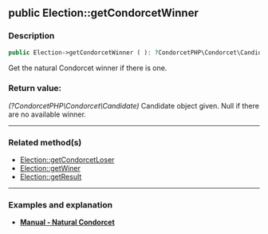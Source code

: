 ## public Election::getCondorcetWinner

### Description    

```php
public Election->getCondorcetWinner ( ): ?CondorcetPHP\Condorcet\Candidate
```

Get the natural Condorcet winner if there is one.
    

### Return value:   

*(?CondorcetPHP\Condorcet\Candidate)* Candidate object given. Null if there are no available winner.


---------------------------------------

### Related method(s)      

* [Election::getCondorcetLoser](../Election%20Class/public%20Election--getCondorcetLoser.md)    
* [Election::getWiner](../Election%20Class/public%20Election--getWiner.md)    
* [Election::getResult](../Election%20Class/public%20Election--getResult.md)    

---------------------------------------

### Examples and explanation

* **[Manual - Natural Condorcet](https://github.com/julien-boudry/Condorcet/wiki/II-%23-C.-Result-%23-1.-Natural-Condorcet)**    
